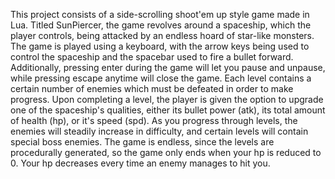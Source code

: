 This project consists of a side-scrolling shoot'em up style game made in Lua. Titled SunPiercer, the game revolves around a spaceship, which the player controls, being attacked by an endless hoard of star-like monsters.
The game is played using a keyboard, with the arrow keys being used to control the spaceship and the spacebar used to fire a bullet forward. Additionally, pressing enter during the game will let you pause and unpause, while pressing escape anytime will close the game.
Each level contains a certain number of enemies which must be defeated in order to make progress. Upon completing a level, the player is given the option to upgrade one of the spaceship's qualities, either its bullet power (atk), its total amount of health (hp), or it's speed (spd). As you progress through levels, the enemies will steadily increase in difficulty, and certain levels will contain special boss enemies. The game is endless, since the levels are procedurally generated, so the game only ends when your hp is reduced to 0. Your hp decreases every time an enemy manages to hit you.
